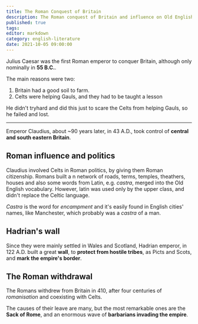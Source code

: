 ```yaml
---
title: The Roman Conquest of Britain
description: The Roman conquest of Britain and influence on Old English in a nutshell.
published: true
tags: 
editor: markdown
category: english-literature
date: 2021-10-05 09:00:00
---
```


Julius Caesar was the first Roman emperor to conquer Britain, although only nominally in **55 B.C.**.

The main reasons were two:

1. Britain had a good soil to farm.
2. Celts were helping Gauls, and they had to be taught a lesson

He didn't tryhard and did this just to scare the Celts from helping Gauls, so he failed and lost.

---

Emperor Claudius, about ~90 years later, in 43 A.D.,  took control of **central and south eastern Britain**.

## Roman influence and politics

Claudius involved Celts in Roman politics, by giving them Roman citizenship. Romans built a n network of roads, terms, temples, theathers, houses and also some words from Latin, e.g. *castra*, merged into the Old English vocabulary. However, latin was used only by the upper class, and didn't replace the Celtic language.

*Castra* is the word for *encampment* and it's easily found in English cities' names, like Manchester, which probably was a *castra* of a man.

## Hadrian's wall

Since they were mainly settled in Wales and Scotland, Hadrian emperor, in 122 A.D. built a great **wall**, to **protect from hostile tribes**, as Picts and Scots, and **mark the empire's border**.

## The Roman withdrawal

The Romans withdrew from Britain in 410, after four centuries of *romanisation* and coexisting with Celts. 

The causes of their leave are many, but the most remarkable ones are the **Sack of Rome**, and an enormous wave of **barbarians invading the empire**.

